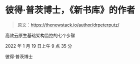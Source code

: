 # 彼得·普茨博士，《新书库》的作者

> 原文：<https://thenewstack.io/author/drpeterputz/>

高效云原生基础架构监控的七个步骤

2022 年 1 月 19 日上午 9 点 35 分

彼得·普茨博士